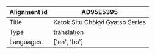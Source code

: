 |Alignment id | AD95E5395
| --- | --- 
|Title | Katok Situ Chökyi Gyatso Series 
|Type | translation
|Languages | ['en', 'bo']